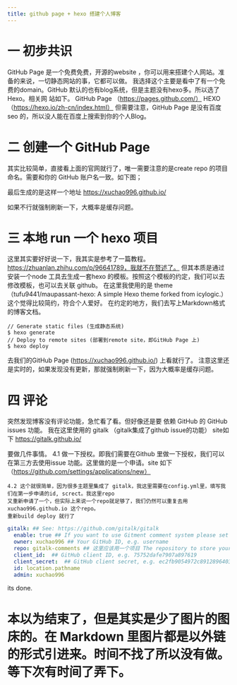 ```yaml
---
title: github page + hexo 搭建个人博客
---
```




# 一  初步共识

GitHub Page 是一个免费免费，开源的website ，你可以用来搭建个人网站。准备的来说，一切静态网站的事，它都可以做。
我选择这个主要是看中了有一个免费的domain。GitHub 默认的也有blog系统，但是主题没有hexo多。所以选了Hexo。相关网
站如下。
GitHub Page （https://pages.github.com/）
HEXO（https://hexo.io/zh-cn/index.html）
但需要注意，GitHub Page 是没有百度seo 的，所以没人能在百度上搜索到你的个人Blog。

# 二 创建一个 GitHub Page

其实比较简单，直接看上面的官网就行了，唯一需要注意的是create repo 的项目命名。需要和你的 GitHub 账户名一致。如下图；


最后生成的是这样一个地址
https://xuchao996.github.io/

如果不行就强制刷新一下，大概率是缓存问题。


# 三 本地 run 一个 hexo 项目

这里其实要好好说一下，我其实是参考了一篇教程。https://zhuanlan.zhihu.com/p/96641789，我就不在赘述了。
但其本质是通过安装一个node 工具去生成一套hexo 的模板。按照这个模板的约定，我们可以去修改模板，也可以去关联 github。
在这里我使用的是 theme （tufu9441/maupassant-hexo: A simple Hexo theme forked from icylogic.）这个觉得比较简约，符合个人爱好。
在约定的地方，我们去写上Markdown格式的博客文档。

``` shell
// Generate static files (生成静态系统)
$ hexo generate
// Deploy to remote sites (部署到remote site，即GitHub Page 上)
$ hexo deploy
```

去我们的GitHub Page (https://xuchao996.github.io/) 上看就行了。
注意这里还是实时的，如果发现没有更新，那就强制刷新一下，因为大概率是缓存问题。

# 四 评论

突然发现博客没有评论功能，急忙看了看。但好像还是要 依赖 GitHub 的 GitHub issues 功能。
我在这里使用的 gitalk （gitalk集成了github issue的功能）
site如下
https://gitalk.github.io/


要做几件事情。
    4.1 做一下授权。即我们需要在Github 里做一下授权，我们可以在第三方去使用issue 功能。这里做的是一个申请。site 如下 （https://github.com/settings/applications/new）
    
    4.2 这个就很简单，因为很多主题里集成了 gitalk，我这里需要在config.yml里，填写我们在第一步申请的id, screct。我这里repo
    又重新申请了一个，但实际上来说一个repo就足够了，我们仍然可以重复去用 xuchao996.github.io 这个repo。
    重新build deploy 就行了

```yml
gitalk: ## See: https://github.com/gitalk/gitalk
  enable: true ## If you want to use Gitment comment system please set the value to true.
  owner: xuchao996 ## Your GitHub ID, e.g. username
  repo: gitalk-comments ## 这里应该用一个项目 The repository to store your comments, make sure you're the repo's owner, e.g. gitalk.github.io
  client_id:  ## GitHub client ID, e.g. 75752dafe7907a897619
  client_secret:  ## GitHub client secret, e.g. ec2fb9054972c891289640354993b662f4cccc50
  id: location.pathname
  admin: xuchao996 

```
its done.

# 本以为结束了，但是其实是少了图片的图床的。在 Markdown 里图片都是以外链的形式引进来。时间不找了所以没有做。等下次有时间了弄下。
